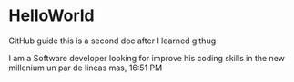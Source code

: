 # HelloWorld
GitHub guide
this is a second doc after I learned githug

I am a Software developer looking for improve his coding skills in the new millenium
un par de lineas mas, 16:51 PM
